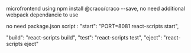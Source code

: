 microfrontend using npm install @craco/craco --save, no need additional webpack dependancie to use

no need package.json
script :
    "start": "PORT=8081 react-scripts start",

"build": "react-scripts build",
    "test": "react-scripts test",
    "eject": "react-scripts eject"